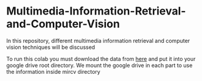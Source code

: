 # Multimedia-Information-Retrieval-and-Computer-Vision
In this repository, different multimedia information retrieval and computer vision techniques will be discussed 

To run this colab you must download the data from [here](https://github.com/sinagh72/Multimedia-Information-Retrieval-and-Computer-Vision/edit/main/README.md) and put it into your google drive root directory. We mount the google drive in each part to use the information inside mircv directory
